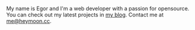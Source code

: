 My name is Egor and I'm a web developer with a passion for opensource. You can check out my latest projects in [my blog](https://blog.heymoon.cc). Contact me at [me@heymoon.cc](mailto:me@heymoon.cc).
